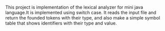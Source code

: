 This project is implementation of the lexical analyzer for mini java language.It is implemented using switch case. It reads the input file and return the founded tokens with their type, and also make a simple symbol table that shows identifiers with their type and value.
